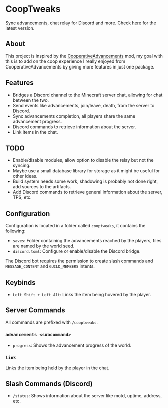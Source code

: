 # CoopTweaks

Sync advancements, chat relay for Discord and more. Check [here](https://github.com/Kyagara/CoopTweaks/actions) for the latest version.

## About

This project is inspired by the [CooperativeAdvancements](https://modrinth.com/mod/cooperative-advancements) mod, my
goal with this is to add on the coop experience I really enjoyed from CooperativeAdvancements by giving more features in just one package.

## Features

- Bridges a Discord channel to the Minecraft server chat, allowing for chat between the two.
- Send events like advancements, join/leave, death, from the server to Discord.
- Sync advancements completion, all players share the same advancement progress.
- Discord commands to retrieve information about the server.
- Link items in the chat.

## TODO

- Enable/disable modules, allow option to disable the relay but not the syncing.
- Maybe use a small database library for storage as it might be useful for other ideas.
- Build system needs some work, shadowing is probably not done right, add sources to the artifacts.
- Add Discord commands to retrieve general information about the server, TPS, etc.

## Configuration

Configuration is located in a folder called `cooptweaks`, it contains the following:

- `saves`: Folder containing the advancements reached by the players, files are named by the world seed.
- `discord.toml`: Configure or enable/disable the Discord bridge.

The Discord bot requires the permission to create slash commands and `MESSAGE_CONTENT` and `GUILD_MEMBERS` intents.

## Keybinds

- `Left Shift + Left Alt`: Links the item being hovered by the player.

## Server Commands

All commands are prefixed with `/cooptweaks`.

### `advancements <subcommand>`

- `progress`: Shows the advancement progress of the world.

### `link`

Links the item being held by the player in the chat.

## Slash Commands (Discord)

- `/status`: Shows information about the server like motd, uptime, address, etc.
